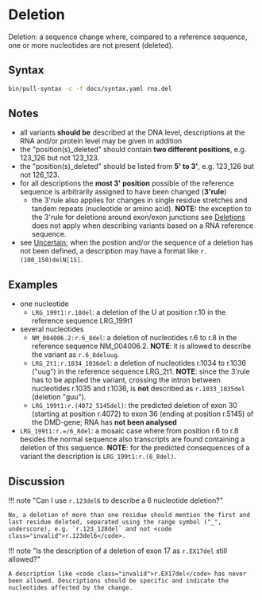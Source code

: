 # Deletion

<!-- ## Definition -->

Deletion: a sequence change where, compared to a reference sequence, one or more nucleotides are not present (deleted).

## Syntax

```sh exec="true"
bin/pull-syntax -c -f docs/syntax.yaml rna.del
```

## Notes

- all variants **should be** described at the DNA level, descriptions at the RNA and/or protein level may be given in addition
- the "position(s)\_deleted" should contain **two different positions**, e.g. 123_126 but not 123_123.
- the "position(s)\_deleted" should be listed from **5' to 3'**, e.g. 123_126 but not 126_123.
- for all descriptions the **most 3' position** possible of the reference sequence is arbitrarily assigned to have been changed (**3'rule**)
  - the 3'rule also applies for changes in single residue stretches and tandem repeats (nucleotide or amino acid). **NOTE:** the exception to the 3'rule for deletions around exon/exon junctions see [Deletions](../DNA/deletion.md) does not apply when describing variants based on a RNA reference sequence.
- see [Uncertain](../uncertain.md); when the postion and/or the sequence of a deletion has not been defined, a description may have a format like `r.(100_150)delN[15]`.

## Examples

- one nucleotide
  - `LRG_199t1:r.10del`: a deletion of the U at position r.10 in the reference sequence LRG_199t1
- several nucleotides
  - `NM_004006.2:r.6_8del`: a deletion of nucleotides r.6 to r.8 in the reference sequence NM_004006.2. **NOTE**: it is allowed to describe the variant as <code class="invalid">r.6_8deluug</code>.
  - `LRG_2t1:r.1034_1036del`: a deletion of nucleotides r.1034 to r.1036 ("uug") in the reference sequence LRG_2t1. **NOTE**: since the 3'rule has to be applied the variant, crossing the intron between nucleotides r.1035 and r.1036, is **not** described as <code class="invalid">r.1033_1035del</code> (deletion "guu").
  - `LRG_199t1:r.(4072_5145del)`: the predicted deletion of exon 30 (starting at position r.4072) to exon 36 (ending at position r.5145) of the DMD-gene; RNA has **not been analysed**
- `LRG_199t1:r.=/6_8del`: a mosaic case where from position r.6 to r.8 besides the normal sequence also transcripts are found containing a deletion of this sequence. **NOTE**: for the predicted consequences of a variant the description is `LRG_199t1:r.(6_8del)`.

## Discussion

!!! note "Can I use <code class="invalid">r.123del6</code> to describe a 6 nucleotide deletion?"

    No, a deletion of more than one residue should mention the first and last residue deleted, separated using the range symbol ("_", underscore), e.g. `r.123_128del` and not <code class="invalid">r.123del6</code>.

!!! note "Is the description of a deletion of exon 17 as <code class="invalid">r.EX17del</code> still allowed?"

    A description like <code class="invalid">r.EX17del</code> has never been allowed. Descriptions should be specific and indicate the nucleotides affected by the change.

